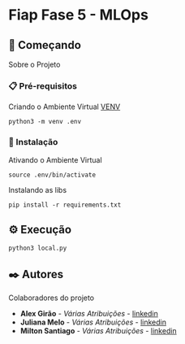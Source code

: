 # Fiap Fase 5 - MLOps
## 🚀 Começando
Sobre o Projeto
### 📋 Pré-requisitos
Criando o Ambiente Virtual [VENV](https://www.treinaweb.com.br/blog/criando-ambientes-virtuais-para-projetos-python-com-o-virtualenv)
```
python3 -m venv .env
```
### 🔧 Instalação
Ativando o Ambiente Virtual
```
source .env/bin/activate
```
Instalando as libs
```
pip install -r requirements.txt
```
## ⚙️ Execução
```
python3 local.py
```

## ✒️ Autores
Colaboradores do projeto
* **Alex Girão** - *Várias Atribuições* - [linkedin](https://linkedin.com)
* **Juliana Melo** - *Várias Atribuições* - [linkedin](https://linkedin.com)
* **Milton Santiago** - *Várias Atribuições* - [linkedin](https://linkedin.com)